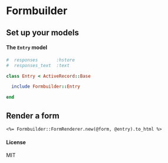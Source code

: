 Formbuilder
========

## Set up your models


#### The `Entry` model
```ruby
#  responses       :hstore
#  responses_text  :text

class Entry < ActiveRecord::Base

  include Formbuilder::Entry

end
```


## Render a form
```erb
<%= Formbuilder::FormRenderer.new(@form, @entry).to_html %>
```

#### License

MIT